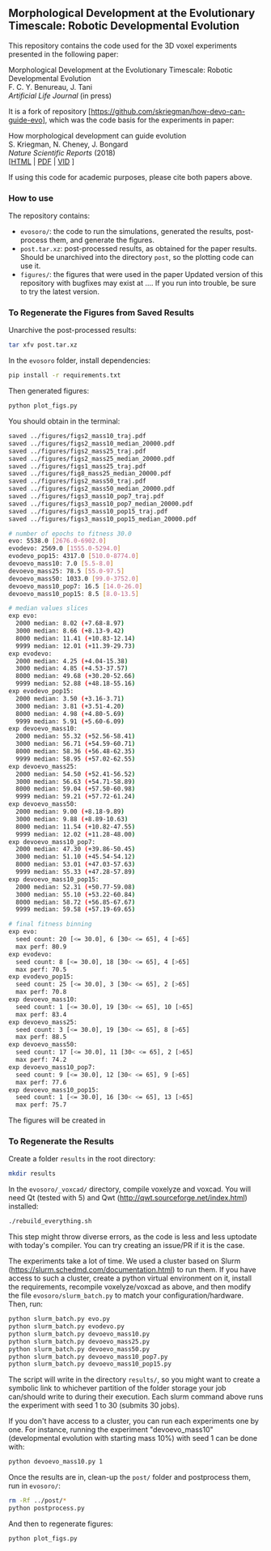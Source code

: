 Morphological Development at the Evolutionary Timescale: Robotic Developmental Evolution
--------------------
This repository contains the code used for the 3D voxel experiments presented in the following paper:

Morphological Development at the Evolutionary Timescale: Robotic Developmental Evolution<br>
F. C. Y. Benureau, J. Tani<br>
_Artificial Life Journal_ (in press) <br>

It is a fork of repository [https://github.com/skriegman/how-devo-can-guide-evo], which was the code basis for the experiments in paper:

How morphological development can guide evolution<br>
S. Kriegman, N. Cheney, J. Bongard<br>
_Nature Scientific Reports_ (2018) <br>
[<a href="https://www.nature.com/articles/s41598-018-31868-7">HTML</a>  |  <a href="https://rdcu.be/6VmZ">PDF</a> | <a href="https://youtu.be/Ee2sU-AZWC4">VID</a> ] <br>

If using this code for academic purposes, please cite both papers above.

### How to use

The repository contains:
- `evosoro/`: the code to run the simulations, generated the results, post-process them, and generate the figures.
- `post.tar.xz`: post-processed results, as obtained for the paper results. Should be unarchived into the directory `post`, so the plotting code can use it.
- `figures/`: the figures that were used in the paper
Updated version of this repository with bugfixes may exist at .... If you run into trouble, be sure to try the latest version.


### To Regenerate the Figures from Saved Results

Unarchive the post-processed results:
```bash
tar xfv post.tar.xz
```
In the `evosoro` folder, install dependencies:
```bash
pip install -r requirements.txt
```
Then generated figures:
```bash
python plot_figs.py
```
You should obtain in the terminal:
```bash
saved ../figures/figs2_mass10_traj.pdf
saved ../figures/figs2_mass10_median_20000.pdf
saved ../figures/figs2_mass25_traj.pdf
saved ../figures/figs2_mass25_median_20000.pdf
saved ../figures/figs1_mass25_traj.pdf
saved ../figures/fig8_mass25_median_20000.pdf
saved ../figures/figs2_mass50_traj.pdf
saved ../figures/figs2_mass50_median_20000.pdf
saved ../figures/figs3_mass10_pop7_traj.pdf
saved ../figures/figs3_mass10_pop7_median_20000.pdf
saved ../figures/figs3_mass10_pop15_traj.pdf
saved ../figures/figs3_mass10_pop15_median_20000.pdf

# number of epochs to fitness 30.0
evo: 5538.0 [2676.0-6902.0]
evodevo: 2569.0 [1555.0-5294.0]
evodevo_pop15: 4317.0 [510.0-8774.0]
devoevo_mass10: 7.0 [5.5-8.0]
devoevo_mass25: 78.5 [55.0-97.5]
devoevo_mass50: 1033.0 [99.0-3752.0]
devoevo_mass10_pop7: 16.5 [14.0-26.0]
devoevo_mass10_pop15: 8.5 [8.0-13.5]

# median values slices
exp evo:
  2000 median: 8.02 (+7.68-8.97)
  3000 median: 8.66 (+8.13-9.42)
  8000 median: 11.41 (+10.83-12.14)
  9999 median: 12.01 (+11.39-29.73)
exp evodevo:
  2000 median: 4.25 (+4.04-15.38)
  3000 median: 4.85 (+4.53-37.57)
  8000 median: 49.68 (+30.20-52.66)
  9999 median: 52.88 (+48.18-55.16)
exp evodevo_pop15:
  2000 median: 3.50 (+3.16-3.71)
  3000 median: 3.81 (+3.51-4.20)
  8000 median: 4.98 (+4.80-5.69)
  9999 median: 5.91 (+5.60-6.09)
exp devoevo_mass10:
  2000 median: 55.32 (+52.56-58.41)
  3000 median: 56.71 (+54.59-60.71)
  8000 median: 58.36 (+56.48-62.35)
  9999 median: 58.95 (+57.02-62.55)
exp devoevo_mass25:
  2000 median: 54.50 (+52.41-56.52)
  3000 median: 56.63 (+54.71-58.89)
  8000 median: 59.04 (+57.50-60.98)
  9999 median: 59.21 (+57.72-61.24)
exp devoevo_mass50:
  2000 median: 9.00 (+8.18-9.89)
  3000 median: 9.88 (+8.89-10.63)
  8000 median: 11.54 (+10.82-47.55)
  9999 median: 12.02 (+11.28-48.00)
exp devoevo_mass10_pop7:
  2000 median: 47.30 (+39.86-50.45)
  3000 median: 51.10 (+45.54-54.12)
  8000 median: 53.01 (+47.03-57.63)
  9999 median: 55.33 (+47.28-57.89)
exp devoevo_mass10_pop15:
  2000 median: 52.31 (+50.77-59.08)
  3000 median: 55.10 (+53.22-60.84)
  8000 median: 58.72 (+56.85-67.67)
  9999 median: 59.58 (+57.19-69.65)

# final fitness binning
exp evo:
  seed count: 20 [<= 30.0], 6 [30< <= 65], 4 [>65]
  max perf: 80.9
exp evodevo:
  seed count: 8 [<= 30.0], 18 [30< <= 65], 4 [>65]
  max perf: 70.5
exp evodevo_pop15:
  seed count: 25 [<= 30.0], 3 [30< <= 65], 2 [>65]
  max perf: 70.8
exp devoevo_mass10:
  seed count: 1 [<= 30.0], 19 [30< <= 65], 10 [>65]
  max perf: 83.4
exp devoevo_mass25:
  seed count: 3 [<= 30.0], 19 [30< <= 65], 8 [>65]
  max perf: 88.5
exp devoevo_mass50:
  seed count: 17 [<= 30.0], 11 [30< <= 65], 2 [>65]
  max perf: 74.2
exp devoevo_mass10_pop7:
  seed count: 9 [<= 30.0], 12 [30< <= 65], 9 [>65]
  max perf: 77.6
exp devoevo_mass10_pop15:
  seed count: 1 [<= 30.0], 16 [30< <= 65], 13 [>65]
  max perf: 75.7
```

The figures will be created in

### To Regenerate the Results

Create a folder `results` in the root directory:
```bash
mkdir results
```

In the `evosoro/_voxcad/` directory, compile voxelyze and voxcad. You will need Qt (tested with 5) and Qwt (http://qwt.sourceforge.net/index.html) installed:
```bash
./rebuild_everything.sh
```
This step might throw diverse errors, as the code is less and less uptodate with today's compiler. You can try creating an issue/PR if it is the case.

The experiments take a lot of time. We used a cluster based on Slurm (https://slurm.schedmd.com/documentation.html) to run them. If you have access to such a cluster, create a python virtual environment on it, install the requirements, recompile voxelyze/voxcad as above, and then modify the file `evosoro/slurm_batch.py` to match your configuration/hardware. Then, run:
```bash
python slurm_batch.py evo.py
python slurm_batch.py evodevo.py
python slurm_batch.py devoevo_mass10.py
python slurm_batch.py devoevo_mass25.py
python slurm_batch.py devoevo_mass50.py
python slurm_batch.py devoevo_mass10_pop7.py
python slurm_batch.py devoevo_mass10_pop15.py
```
The script will write in the directory `results/`, so you might want to create a symbolic link to whichever partition of the folder storage your job can/should write to during their execution. Each slurm command above runs the experiment with seed 1 to 30 (submits 30 jobs).

If you don't have access to a cluster, you can run each experiments one by one. For instance, running the experiment "devoevo_mass10" (developmental evolution with starting mass 10%) with seed 1 can be done with:
```bash
python devoevo_mass10.py 1
```

Once the results are in, clean-up the `post/` folder and postprocess them, run in `evosoro/`:
```bash
rm -Rf ../post/*
python postprocess.py
```

And then to regenerate figures:
```bash
python plot_figs.py
```
